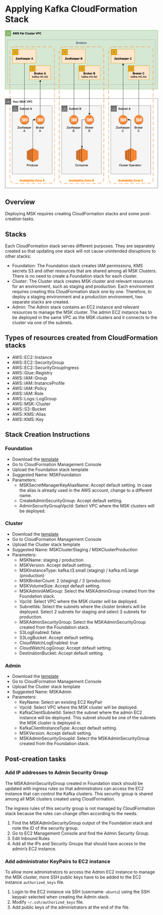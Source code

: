 # Applying Kafka CloudFormation Stack

![MSK Architecture](./msk-architecture.png)

## Overview

Deploying MSK requires creating CloudFormation stacks and some post-creation tasks.

## Stacks

Each CloudFormation stack serves different purposes. They are separately created so that updating one stack will not cause unintended disruptions to other stacks:

* Foundation: The Foundation stack creates IAM permissions, KMS secrets S3 and other resources that are shared among all MSK Clusters. There is no need to create a Foundation stack for each cluster.
* Cluster: The Cluster stack creates MSK cluster and relevant resources for an environment, such as staging and production. Each environment requires creating this CloudFormation stack  one by one. Therefore, to deploy a staging environment and a production environment, two separate stacks are created.
* Admin: The Admin stack contains an EC2 instance and relevant resources to manage the MSK cluster. The admin EC2 instance has to be deployed in the same VPC as the MSK clusters and it connects to the cluster via one of the subnets.

## Types of resources created from CloudFormation stacks

 * AWS::EC2::Instance
 * AWS::EC2::SecurityGroup
 * AWS::EC2::SecurityGroupIngress
 * AWS::Glue::Registry
 * AWS::IAM::Group
 * AWS::IAM::InstanceProfile
 * AWS::IAM::Policy
 * AWS::IAM::Role
 * AWS::Logs::LogGroup
 * AWS::MSK::Cluster
 * AWS::S3::Bucket
 * AWS::KMS::Alias
 * AWS::KMS::Key

## Stack Creation Instructions

### Foundation

* Download the [template](./MSKFoundation.yaml)
* Go to CloudFormation Management Console
* Upload the Foundation stack template
* Suggested Name: MSKFoundation
* Parameters:
	* MSKSecretManagerKeyAliasName: Accept default setting. In case the alias is already used in the AWS account, change to a different name.
	* CreateAdminSecurityGroup: Accept default setting.
	* AdminSecurityGroupVpcId: Select VPC where the MSK clusters will be deployed.
	
### Cluster

* Download the [template](./MSKCluster.yaml)
* Go to CloudFormation Management Console
* Upload the Cluster stack template
* Suggested Name: MSKClusterStaging / MSKClusterProduction
* Parameters:
	* MSKName: staging / production
	* MSKVersion: Accept default setting.
	* MSKInstanceType: kafka.t3.small (staging) / kafka.m5.large (production)
	* MSKBrokerCount: 2 (staging) / 3 (production)
	* MSKVolumeSize: Accept default setting.
	* MSKAdminIAMGroup: Select the MSKAdminGroup created from the Foundation stack.
	* VpcId: Select VPC where the MSK cluster will be deployed.
	* SubnetIds: Select the subnets where the cluster brokers will be deployed. Select 2 subnets for staging and select 3 subnets for production.
	* MSKAdminSecurityGroup: Select the MSKAdminSecurityGroup created from the Foundation stack.
	* S3LogEnabled: false
	* S3LogBucket: Accept default setting.
	* CloudWatchLogEnabled: true
	* CloudWatchLogGroup: Accept default setting.
	* DestinationBucket: Accept default setting.

### Admin

* Download the [template](./MSKAdmin.yaml)
* Go to CloudFormation Management Console
* Upload the Cluster stack template
* Suggested Name: MSKAdmin
* Parameters:
	* KeyName: Select an existing EC2 KeyPair
	* VpcId: Select VPC where the MSK cluster will be deployed.
	* KafkaClientSubnetId: Select the subnet where the admin EC2 instance will be deployed. This subnet should be one of the subnets the MSK cluster is deployed in.
	* KafkaClientInstanceType: Accept default setting.
	* MSKVersion: Accept default setting.
	* MSKAdminSecurityGroupId: Select the MSKAdminSecurityGroup created from the Foundation stack. 

## Post-creation tasks

### Add IP addresses to Admin Security Group

The MSKAdminSecurityGroup created in Foundation stack should be updated with ingress rules so that administrators can access the EC2 instance that can control the Kafka clusters. This security group is shared among all MSK clusters created using CloudFormation.

The ingress rules of this security group is not managed by CloudFormation stack because the rules can change often according to the needs.

1. Find the MSKAdminSecurityGroup output of the Foundation stack and note the ID of the security group.
2. Go to EC2 Management Console and find the Admin Security Group.
3. Edit Inbound Rules
4. Add all the IPs and Security Groups that should have access to the admin’s EC2 instance.

### Add administrator KeyPairs to EC2 instance

To allow more administrators to access the Admin EC2 instance to manage the MSK cluster, more SSH public keys have to be added to the EC2 instance `authorized_keys` file.

1. Login to the EC2 instance via SSH (username: `ubuntu`) using the SSH keypair selected when creating the Admin stack.
2. Modify `~/.ssh/authorized_keys` file.
3. Add public keys of the administrators at the end of the file.
